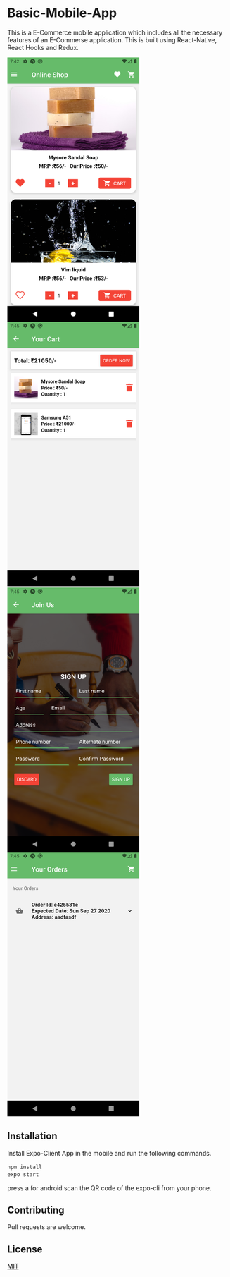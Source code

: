 # Basic-Mobile-App

This is a E-Commerce mobile application which includes all the necessary features of an E-Commerse application.
This is built using React-Native, React Hooks and Redux.

<img align="left" src="https://github.com/ChakravarthiChowdary/Ecommerce-Mobile-App/blob/master/assets/images/mobile-app1.png" width="300" height="600" />

<img src="https://github.com/ChakravarthiChowdary/Ecommerce-Mobile-App/blob/master/assets/images/mobile-app2.png" width="300" height="600" />

<img align="left" src="https://github.com/ChakravarthiChowdary/Ecommerce-Mobile-App/blob/master/assets/images/mobile-app3.png" width="300" height="600" />

<img  src="https://github.com/ChakravarthiChowdary/Ecommerce-Mobile-App/blob/master/assets/images/mobile-app4.png" width="300" height="600" />

## Installation

Install Expo-Client App in the mobile and run the following commands.

```bash
npm install
expo start
```

press a for android
scan the QR code of the expo-cli from your phone.

## Contributing

Pull requests are welcome.

## License

[MIT](https://choosealicense.com/licenses/mit/)
